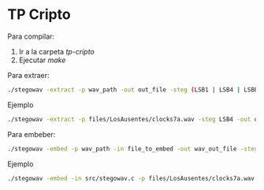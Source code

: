 # TP Cripto

Para compilar:
1. Ir a la carpeta *tp-cripto*
2. Ejecutar *make*

Para extraer:
```bash
./stegowav -extract -p wav_path -out out_file -steg (LSB1 | LSB4 | LSBE) [-a (aes128 | aes192 | aes256 | des)] [-m (cbc | ofb | cfb | ecb)] [-pass password]
```
Ejemplo
```bash
./stegowav -extract -p files/LosAusentes/clocks7a.wav -steg LSB4 -out output/video -a des -m ofb -pass descubrilo
```

Para embeber:
```bash
./stegowav -embed -p wav_path -in file_to_embed -out wav_out_file -steg (LSB1 | LSB4 | LSBE) [-a (aes128 | aes192 | aes256 | des)] [-m (cbc | ofb | cfb | ecb)] [-pass password]
```
Ejemplo
```bash
./stegowav -embed -in src/stegowav.c -p files/LosAusentes/clocks7a.wav -out output/salida.wav -steg LSB1
```

